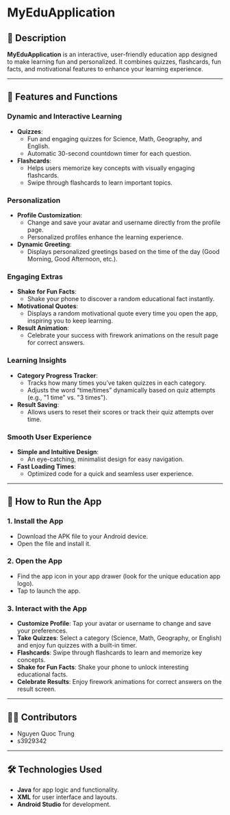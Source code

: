 # MyEduApplication

## 📘 Description
**MyEduApplication** is an interactive, user-friendly education app designed to make learning fun and personalized. It combines quizzes, flashcards, fun facts, and motivational features to enhance your learning experience.

---

## 🎯 Features and Functions

### **Dynamic and Interactive Learning**
- **Quizzes**:
    - Fun and engaging quizzes for Science, Math, Geography, and English.
    - Automatic 30-second countdown timer for each question.
- **Flashcards**:
    - Helps users memorize key concepts with visually engaging flashcards.
    - Swipe through flashcards to learn important topics.

### **Personalization**
- **Profile Customization**:
    - Change and save your avatar and username directly from the profile page.
    - Personalized profiles enhance the learning experience.
- **Dynamic Greeting**:
    - Displays personalized greetings based on the time of the day (Good Morning, Good Afternoon, etc.).

### **Engaging Extras**
- **Shake for Fun Facts**:
    - Shake your phone to discover a random educational fact instantly.
- **Motivational Quotes**:
    - Displays a random motivational quote every time you open the app, inspiring you to keep learning.
- **Result Animation**:
    - Celebrate your success with firework animations on the result page for correct answers.

### **Learning Insights**
- **Category Progress Tracker**:
    - Tracks how many times you’ve taken quizzes in each category.
    - Adjusts the word “time/times” dynamically based on quiz attempts (e.g., "1 time" vs. "3 times").
- **Result Saving**:
    - Allows users to reset their scores or track their quiz attempts over time.

### **Smooth User Experience**
- **Simple and Intuitive Design**:
    - An eye-catching, minimalist design for easy navigation.
- **Fast Loading Times**:
    - Optimized code for a quick and seamless user experience.

---

## 📲 How to Run the App

### 1. **Install the App**
- Download the APK file to your Android device.
- Open the file and install it. 

### 2. **Open the App**
- Find the app icon in your app drawer (look for the unique education app logo).
- Tap to launch the app.

### 3. **Interact with the App**
- **Customize Profile**: Tap your avatar or username to change and save your preferences.
- **Take Quizzes**: Select a category (Science, Math, Geography, or English) and enjoy fun quizzes with a built-in timer.
- **Flashcards**: Swipe through flashcards to learn and memorize key concepts.
- **Shake for Fun Facts**: Shake your phone to unlock interesting educational facts.
- **Celebrate Results**: Enjoy firework animations for correct answers on the result screen.

---

## 👨‍💻 Contributors
- Nguyen Quoc Trung
- s3929342

---

## 🛠 Technologies Used
- **Java** for app logic and functionality.
- **XML** for user interface and layouts.
- **Android Studio** for development.